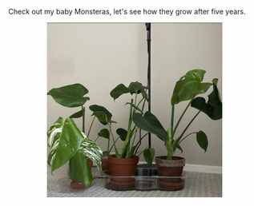 Check out my baby Monsteras, let's see how they grow after five years.

<p align="center">
  <img src="pic/baby_monstera.png" width="350" title="2024-06-18">
</p>